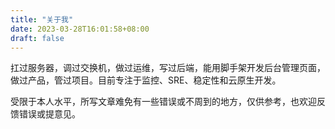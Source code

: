 ```yaml
---
title: "关于我"
date: 2023-03-28T16:01:58+08:00
draft: false
---
```


扛过服务器，调过交换机，做过运维，写过后端，能用脚手架开发后台管理页面，做过产品，管过项目。目前专注于监控、SRE、稳定性和云原生开发。

受限于本人水平，所写文章难免有一些错误或不周到的地方，仅供参考，也欢迎反馈错误或提意见。